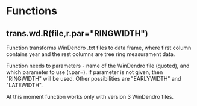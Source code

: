 Functions
====

trans.wd.R(file,r.par="RINGWIDTH")
-------

Function transforms WinDendro .txt files to data frame, where first column contains year and the rest columns are tree ring measurament data.

Function needs to parameters - name of the WinDendro file (quoted), and which parameter to use (r.par=). If parameter is not given, then "RINGWIDTH" will be used. Other possibilities are "EARLYWIDTH" and "LATEWIDTH".

At this moment function works only with version 3 WinDendro files.